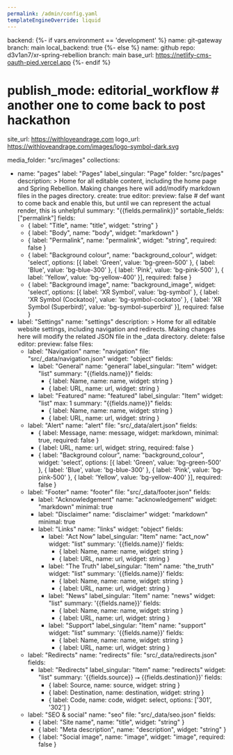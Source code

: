```yaml
---
permalink: /admin/config.yaml
templateEngineOverride: liquid
---
```

backend:
{%- if vars.environment == 'development' %}
  name: git-gateway
  branch: main
local_backend: true
{%- else %}
  name: github
  repo: d3v1an7/xr-spring-rebellion
  branch: main
  base_url: https://netlify-cms-oauth-pied.vercel.app
{%- endif %}

# publish_mode: editorial_workflow # another one to come back to post hackathon

site_url: https://withloveandrage.com
logo_url: https://withloveandrage.com/images/logo-symbol-dark.svg

media_folder: "src/images"
collections:
  - name: "pages"
    label: "Pages"
    label_singular: "Page"
    folder: "src/pages"
    description: >
      Home for all editable content, including the home page and Spring Rebellion.
      Making changes here will add/modify markdown files in the pages directory.
    create: true
    editor:
      preview: false # def want to come back and enable this, but until we can represent the actual render, this is unhelpful
    summary: "{{fields.permalink}}"
    sortable_fields: ["permalink"]
    fields:
      - { label: "Title", name: "title", widget: "string" }
      - { label: "Body", name: "body", widget: "markdown" }
      - { label: "Permalink", name: "permalink", widget: "string", required: false }
      - { label: "Background colour", name: "background_colour", widget: 'select', options: [{ label: 'Green', value: 'bg-green-500' }, { label: 'Blue', value: 'bg-blue-300' }, { label: 'Pink', value: 'bg-pink-500' }, { label: 'Yellow', value: 'bg-yellow-400' }], required: false }
      - { label: "Background image", name: "background_image", widget: 'select', options: [{ label: 'XR Symbol', value: 'bg-symbol' }, { label: 'XR Symbol (Cockatoo)', value: 'bg-symbol-cockatoo' }, { label: 'XR Symbol (Superbird)', value: 'bg-symbol-superbird' }], required: false }
  - label: "Settings"
    name: "settings"
    description: >
      Home for all editable website settings, including navigation and redirects.
      Making changes here will modify the related JSON file in the _data directory.
    delete: false
    editor:
      preview: false
    files:
      - label: "Navigation"
        name: "navigation"
        file: "src/_data/navigation.json"
        widget: "object"
        fields:
          - label: "General"
            name: "general"
            label_singular: "Item"
            widget: "list"
            summary: "{{fields.name}}"
            fields:
              - { label: Name, name: name, widget: string }
              - { label: URL, name: url, widget: string }
          - label: "Featured"
            name: "featured"
            label_singular: "Item"
            widget: "list"
            max: 1
            summary: "{{fields.name}}"
            fields:
              - { label: Name, name: name, widget: string }
              - { label: URL, name: url, widget: string }
      - label: "Alert"
        name: "alert"
        file: "src/_data/alert.json"
        fields:
          - { label: Message, name: message, widget: markdown, minimal: true, required: false }
          - { label: URL, name: url, widget: string, required: false }
          - { label: "Background colour", name: "background_colour", widget: 'select', options: [{ label: 'Green', value: 'bg-green-500' }, { label: 'Blue', value: 'bg-blue-300' }, { label: 'Pink', value: 'bg-pink-500' }, { label: 'Yellow', value: 'bg-yellow-400' }], required: false }
      - label: "Footer"
        name: "footer"
        file: "src/_data/footer.json"
        fields:
          - label: "Acknowledgement"
            name: "acknowledgement"
            widget: "markdown"
            minimal: true
          - label: "Disclaimer"
            name: "disclaimer"
            widget: "markdown"
            minimal: true
          - label: "Links"
            name: "links"
            widget: "object"
            fields:
            - label: "Act Now"
              label_singular: "Item"
              name: "act_now"
              widget: "list"
              summary: '{{fields.name}}'
              fields:
                - { label: Name, name: name, widget: string }
                - { label: URL, name: url, widget: string }
            - label: "The Truth"
              label_singular: "Item"
              name: "the_truth"
              widget: "list"
              summary: '{{fields.name}}'
              fields:
                - { label: Name, name: name, widget: string }
                - { label: URL, name: url, widget: string }
            - label: "News"
              label_singular: "Item"
              name: "news"
              widget: "list"
              summary: '{{fields.name}}'
              fields:
                - { label: Name, name: name, widget: string }
                - { label: URL, name: url, widget: string }
            - label: "Support"
              label_singular: "Item"
              name: "support"
              widget: "list"
              summary: '{{fields.name}}'
              fields:
                - { label: Name, name: name, widget: string }
                - { label: URL, name: url, widget: string }
      - label: "Redirects"
        name: "redirects"
        file: "src/_data/redirects.json"
        fields:
          - label: "Redirects"
            label_singular: "Item"
            name: "redirects"
            widget: "list"
            summary: '{{fields.source}} ⭢ {{fields.destination}}'
            fields:
              - { label: Source, name: source, widget: string }
              - { label: Destination, name: destination, widget: string }
              - { label: Code, name: code, widget: select, options: ['301', '302'] }
      - label: "SEO & social"
        name: "seo"
        file: "src/_data/seo.json"
        fields:
          - { label: "Site name", name: "title", widget: "string" }
          - { label: "Meta description", name: "description", widget: "string" }
          - { label: "Social image", name: "image", widget: "image", required: false }
